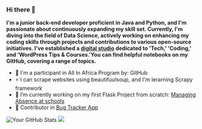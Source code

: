 ### Hi there 👋
**I'm a junior back-end developer proficient in Java and Python, and I'm passionate about continuously expanding my skill set. Currently, I'm diving into the field of Data Science, actively working on enhancing my coding skills through projects and contributions to various open-source initiatives. I've established a [digital studio](https://lnk.bio/katskystudio) dedicated to 'Tech,' 'Coding,' and 'WordPress Tips & Courses.'You can find helpful notebooks on my GitHub, covering a range of topics.**
- 📍 I'm a participant in All In Africa Program by: GitHub
- ⚡ I can scrape websites using beautifuulsoup, and I'm lerarning Scrapy framework
- 🔭 I’m currently working on my first Flask Project from scratch: [Managing Absence at schools](https://github.com/AbdessamadTzn/flask-project)
- 📌 Contributor in [Bug Tracker App](https://github.com/AbdessamadTzn/Bug_Tracker_App)


![Your GitHub Stats](https://github-readme-stats.vercel.app/api?username=AbdessamadTzn&show_icons=true&theme=radical)
![](https://github-profile-trophy.vercel.app/?username=AbdessamadTzn&theme=juicyfresh&column=3&margin-w=15&margin-h=15) 
